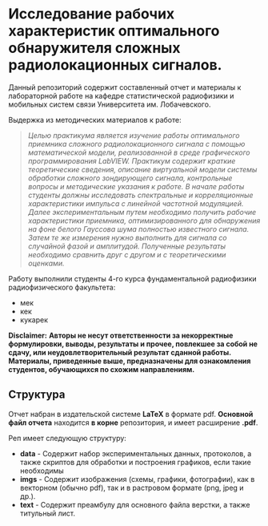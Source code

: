 # Исследование рабочих характеристик оптимального обнаружителя сложных радиолокационных сигналов.

Данный репозиторий содержит составленный отчет и материалы к лабораторной работе на кафедре статистической радиофизики и мобильных систем связи Университета им. Лобачевского.

 
Выдержка из методических материалов к работе:
>*Целью практикума является изучение работы оптимального приемника
сложного радиолокационного сигнала с помощью математической модели,
реализованной в среде графического программирования LabVIEW. Практикум
содержит краткие теоретические сведения, описание виртуальной модели
системы обработки сложного зондирующего сигнала, контрольные вопросы и
методические указания к работе. В начале работы студенты должны
исследовать спектральные и корреляционные характеристики импульса с
линейной частотной модуляцией. Далее экспериментальным путем
необходимо получить рабочие характеристики приемника, оптимизированного
для обнаружения на фоне белого Гауссова шума полностью известного
сигнала. Затем те же измерения нужно выполнить для сигнала со случайной
фазой и амплитудой. Полученные результаты необходимо сравнить друг с
другом и с теоретическими оценками.*

Работу выполнили студенты 4-го курса фундаментальной радиофизики радиофизического факультета:
 - мек
 - кек
 - кукарек


**Disclaimer:**
**Авторы не несут ответственности за некорректные формулировки, выводы, результаты и прочее, повлекшее за собой не сдачу, или неудовлетворительный результат сданной работы. Материалы, приведенные выше, предназначены для ознакомления студентов, обучающихся по схожим направлениям.**

## Структура
Отчет набран в издательской системе **LaTeX** в формате pdf. 
**Основной файл отчета** находится **в корне** репозитория, и имеет
расширение **.pdf**.

Реп имеет следующую структуру:
- **data** - Содержит набор экспериментальных данных, протоколов, а также скриптов для обработки и построения графиков,
  если такие необходимы
- **imgs** - Содержит изображения (схемы, графики, фотографии), как в векторном (обычно pdf), так и в растровом формате
  (png, jpeg и др.).
- **text** - Содержит преамбулу для основного файла верстки, а также титульный лист.

